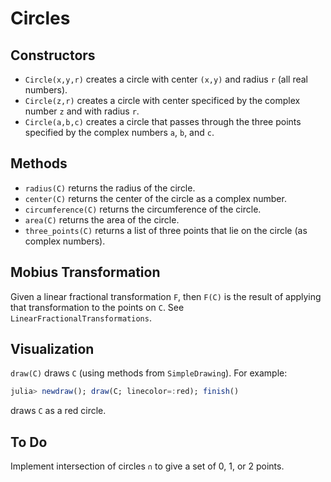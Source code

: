 # Circles

## Constructors

* `Circle(x,y,r)` creates a circle with center `(x,y)` and radius `r` (all real numbers).
* `Circle(z,r)` creates a circle with center specificed by the complex number `z` and with radius `r`.
* `Circle(a,b,c)` creates a circle that passes through the three points specified by the complex numbers `a`, `b`, and `c`.

## Methods

* `radius(C)` returns the radius of the circle.
* `center(C)` returns the center of the circle as a complex number.
* `circumference(C)` returns the circumference of the circle.
* `area(C)` returns the area of the circle.
* `three_points(C)` returns a list of three points that lie on the circle (as complex numbers).


## Mobius Transformation

Given a linear fractional transformation `F`, then `F(C)` is the result of applying that transformation to the points on `C`. See `LinearFractionalTransformations`.


## Visualization

`draw(C)` draws `C` (using methods from `SimpleDrawing`). For example:
```julia
julia> newdraw(); draw(C; linecolor=:red); finish()
```
draws `C` as a red circle.




## To Do

Implement intersection of circles `∩` to give a set of 0, 1, or 2 points.  